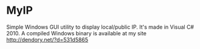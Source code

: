 MyIP
====

Simple Windows GUI utility to display local/public IP. It's made in Visual C# 2010. A compiled Windows binary is available at my site http://dendory.net/?d=531d5865

